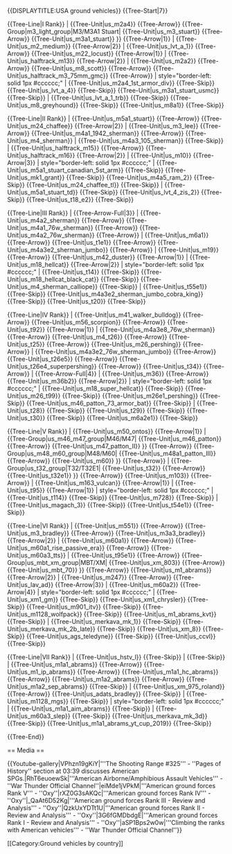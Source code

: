 {{DISPLAYTITLE:USA ground vehicles}}
{{Tree-Start|7}}

{{Tree-Line|I Rank}}
|
{{Tree-Unit|us_m2a4}}
{{Tree-Arrow}}
{{Tree-Group|m3_light_group|M3/M3A1 Stuart|
  {{Tree-Unit|us_m3_stuart}}
{{Tree-Arrow}}
{{Tree-Unit|us_m3a1_stuart}}
}}
{{Tree-Arrow|1}}
|
{{Tree-Unit|us_m2_medium}}
{{Tree-Arrow|2}}
|
{{Tree-Unit|us_lvt_a_1}}
{{Tree-Arrow}}
{{Tree-Unit|us_m22_locust}}
{{Tree-Arrow|1}}
|
{{Tree-Unit|us_halftrack_m13}}
{{Tree-Arrow|2}}
|
{{Tree-Unit|us_m2a2}}
{{Tree-Arrow}}
{{Tree-Unit|us_m8_scott}}
{{Tree-Arrow}}
{{Tree-Unit|us_halftrack_m3_75mm_gmc}}
{{Tree-Arrow}}
| style="border-left: solid 1px #cccccc;" |
{{Tree-Unit|us_m2a4_1st_armor_div}}
{{Tree-Skip}}
{{Tree-Unit|us_lvt_a_4}}
{{Tree-Skip}}
{{Tree-Unit|us_m3a1_stuart_usmc}}
{{Tree-Skip}}
|
{{Tree-Unit|us_lvt_a_1_trb}}
{{Tree-Skip}}
{{Tree-Unit|us_m8_greyhound}}
{{Tree-Skip}}
{{Tree-Unit|us_m8a1}}
{{Tree-Skip}}

{{Tree-Line|II Rank}}
|
{{Tree-Unit|us_m5a1_stuart}}
{{Tree-Arrow}}
{{Tree-Unit|us_m24_chaffee}}
{{Tree-Arrow|2}}
|
{{Tree-Unit|us_m3_lee}}
{{Tree-Arrow}}
{{Tree-Unit|us_m4a1_1942_sherman}}
{{Tree-Arrow}}
{{Tree-Unit|us_m4_sherman}}
|
{{Tree-Unit|us_m4a3_105_sherman}}
{{Tree-Skip}}
|
{{Tree-Unit|us_halftrack_m15}}
{{Tree-Arrow}}
{{Tree-Unit|us_halftrack_m16}}
{{Tree-Arrow|2}}
|
{{Tree-Unit|us_m10}}
{{Tree-Arrow|3}}
| style="border-left: solid 1px #cccccc;" |
{{Tree-Unit|us_m5a1_stuart_canadian_5st_arm}}
{{Tree-Skip}}
{{Tree-Unit|us_mk1_grant}}
{{Tree-Skip}}
{{Tree-Unit|us_m4a5_ram_2}}
{{Tree-Skip}}
{{Tree-Unit|us_m24_chaffee_tl}}
{{Tree-Skip}}
|
{{Tree-Unit|us_m5a1_stuart_td}}
{{Tree-Skip}}
{{Tree-Unit|us_lvt_4_zis_2}}
{{Tree-Skip}}
{{Tree-Unit|us_t18_e2}}
{{Tree-Skip}}

{{Tree-Line|III Rank}}
|
{{Tree-Arrow-Full|3}}
|
{{Tree-Unit|us_m4a2_sherman}}
{{Tree-Arrow}}
{{Tree-Unit|us_m4a1_76w_sherman}}
{{Tree-Arrow}}
{{Tree-Unit|us_m4a2_76w_sherman}}
{{Tree-Arrow}}
|
{{Tree-Unit|us_m6a1}}
{{Tree-Arrow}}
{{Tree-Unit|us_t1e1}}
{{Tree-Arrow}}
{{Tree-Unit|us_m4a3e2_sherman_jumbo}}
{{Tree-Arrow}}
|
{{Tree-Unit|us_m19}}
{{Tree-Arrow}}
{{Tree-Unit|us_m42_duster}}
{{Tree-Arrow|1}}
|
{{Tree-Unit|us_m18_hellcat}}
{{Tree-Arrow|2}}
| style="border-left: solid 1px #cccccc;" |
{{Tree-Unit|us_t14}}
{{Tree-Skip}}
{{Tree-Unit|us_m18_hellcat_black_cat}}
{{Tree-Skip}}
{{Tree-Unit|us_m4_sherman_calliope}}
{{Tree-Skip}}
|
{{Tree-Unit|us_t55e1}}
{{Tree-Skip}}
{{Tree-Unit|us_m4a3e2_sherman_jumbo_cobra_king}}
{{Tree-Skip}}
{{Tree-Unit|us_t20}}
{{Tree-Skip}}

{{Tree-Line|IV Rank}}
|
{{Tree-Unit|us_m41_walker_bulldog}}
{{Tree-Arrow}}
{{Tree-Unit|us_m56_scorpion}}
{{Tree-Arrow}}
{{Tree-Unit|us_t92}}
{{Tree-Arrow|1}}
|
{{Tree-Unit|us_m4a3e8_76w_sherman}}
{{Tree-Arrow}}
{{Tree-Unit|us_m4_t26}}
{{Tree-Arrow}}
{{Tree-Unit|us_t25}}
{{Tree-Arrow}}
{{Tree-Unit|us_m26_pershing}}
{{Tree-Arrow}}
|
{{Tree-Unit|us_m4a3e2_76w_sherman_jumbo}}
{{Tree-Arrow}}
{{Tree-Unit|us_t26e5}}
{{Tree-Arrow}}
{{Tree-Unit|us_t26e4_superpershing}}
{{Tree-Arrow}}
{{Tree-Unit|us_t34}}
{{Tree-Arrow}}
|
{{Tree-Arrow-Full|4}}
|
{{Tree-Unit|us_m36}}
{{Tree-Arrow}}
{{Tree-Unit|us_m36b2}}
{{Tree-Arrow|2}}
| style="border-left: solid 1px #cccccc;" |
{{Tree-Unit|us_m18_super_hellcat}}
{{Tree-Skip}}
{{Tree-Unit|us_m26_t99}}
{{Tree-Skip}}
{{Tree-Unit|us_m26e1_pershing}}
{{Tree-Skip}}
{{Tree-Unit|us_m46_patton_73_armor_bat}}
{{Tree-Skip}}
|
{{Tree-Unit|us_t28}}
{{Tree-Skip}}
{{Tree-Unit|us_t29}}
{{Tree-Skip}}
{{Tree-Unit|us_t30}}
{{Tree-Skip}}
{{Tree-Unit|us_m6a2e1}}
{{Tree-Skip}}

{{Tree-Line|V Rank}}
|
{{Tree-Unit|us_m50_ontos}}
{{Tree-Arrow|1}}
|
{{Tree-Group|us_m46_m47_group|M46/M47|
  {{Tree-Unit|us_m46_patton}}
{{Tree-Arrow}}
{{Tree-Unit|us_m47_patton_II}}
}}
{{Tree-Arrow}}
{{Tree-Group|us_m48_m60_group|M48/M60|
  {{Tree-Unit|us_m48a1_patton_III}}
{{Tree-Arrow}}
{{Tree-Unit|us_m60}}
}}
{{Tree-Arrow}}
|
{{Tree-Group|us_t32_group|T32/T32E1|
  {{Tree-Unit|us_t32}}
{{Tree-Arrow}}
{{Tree-Unit|us_t32e1}}
}}
{{Tree-Arrow}}
{{Tree-Unit|us_m103}}
{{Tree-Arrow}}
|
{{Tree-Unit|us_m163_vulcan}}
{{Tree-Arrow|1}}
|
{{Tree-Unit|us_t95}}
{{Tree-Arrow|1}}
| style="border-left: solid 1px #cccccc;" |
{{Tree-Unit|us_t114}}
{{Tree-Skip}}
{{Tree-Unit|us_m728}}
{{Tree-Skip}}
|
{{Tree-Unit|us_magach_3}}
{{Tree-Skip}}
{{Tree-Unit|us_t54e1}}
{{Tree-Skip}}

{{Tree-Line|VI Rank}}
|
{{Tree-Unit|us_m551}}
{{Tree-Arrow}}
{{Tree-Unit|us_m3_bradley}}
{{Tree-Arrow}}
{{Tree-Unit|us_m3a3_bradley}}
{{Tree-Arrow|2}}
|
{{Tree-Unit|us_m60a1}}
{{Tree-Arrow}}
{{Tree-Unit|us_m60a1_rise_passive_era}}
{{Tree-Arrow}}
{{Tree-Unit|us_m60a3_tts}}
|
{{Tree-Unit|us_t95e1}}
{{Tree-Arrow}}
{{Tree-Group|us_mbt_xm_group|MBT/XM|
  {{Tree-Unit|us_xm_803}}
{{Tree-Arrow}}
{{Tree-Unit|us_mbt_70}}
}}
{{Tree-Arrow}}
{{Tree-Unit|us_m1_abrams}}
{{Tree-Arrow|2}}
|
{{Tree-Unit|us_m247}}
{{Tree-Arrow}}
{{Tree-Unit|us_lav_ad}}
{{Tree-Arrow|3}}
|
{{Tree-Unit|us_m60a2}}
{{Tree-Arrow|4}}
| style="border-left: solid 1px #cccccc;" |
{{Tree-Unit|us_xm1_gm}}
{{Tree-Skip}}
{{Tree-Unit|us_xm1_chrysler}}
{{Tree-Skip}}
{{Tree-Unit|us_m901_itv}}
{{Tree-Skip}}
{{Tree-Unit|us_m1128_wolfpack}}
{{Tree-Skip}}
{{Tree-Unit|us_m1_abrams_kvt}}
{{Tree-Skip}}
|
{{Tree-Unit|us_merkava_mk_1}}
{{Tree-Skip}}
{{Tree-Unit|us_merkava_mk_2b_late}}
{{Tree-Skip}}
{{Tree-Unit|us_xm_8}}
{{Tree-Skip}}
{{Tree-Unit|us_ags_teledyne}}
{{Tree-Skip}}
{{Tree-Unit|us_ccvl}}
{{Tree-Skip}}

{{Tree-Line|VII Rank}}
|
{{Tree-Unit|us_hstv_l}}
{{Tree-Skip}}
|
{{Tree-Skip}}
|
{{Tree-Unit|us_m1a1_abrams}}
{{Tree-Arrow}}
{{Tree-Unit|us_m1_ip_abrams}}
{{Tree-Arrow}}
{{Tree-Unit|us_m1a1_hc_abrams}}
{{Tree-Arrow}}
{{Tree-Unit|us_m1a2_abrams}}
{{Tree-Arrow}}
{{Tree-Unit|us_m1a2_sep_abrams}}
{{Tree-Skip}}
|
{{Tree-Unit|us_xm_975_roland}}
{{Tree-Arrow}}
{{Tree-Unit|us_adats_bradley}}
{{Tree-Skip}}
|
{{Tree-Unit|us_m1128_mgs}}
{{Tree-Skip}}
| style="border-left: solid 1px #cccccc;" |
{{Tree-Unit|us_m1a1_aim_abrams}}
{{Tree-Skip}}
|
{{Tree-Unit|us_m60a3_slep}}
{{Tree-Skip}}
{{Tree-Unit|us_merkava_mk_3d}}
{{Tree-Skip}}
{{Tree-Unit|us_m1a1_abrams_yt_cup_2019}}
{{Tree-Skip}}

{{Tree-End}}

== Media ==

<!-- ''Excellent additions to the article would be video guides, screenshots from the game, and photos.'' -->

{{Youtube-gallery|VPhzn19gKiY|'''The Shooting Range #325''' - ''Pages of History'' section at 03:39 discusses American SPGs.|RhT6euoewSk|'''American Airborne/Amphibious Assault Vehicles'''  - ''War Thunder Official Channel''|eiMde1jVPkM|'''American ground forces Rank V''' - ''Oxy''|rXZ0G3sAKQc|'''American ground forces Rank IV''' - ''Oxy''|_QaAt6D52Kg|'''American ground forces Rank III - Review and Analysis''' - ''Oxy''|QzkUxYDTt1U|'''American ground forces Rank II - Review and Analysis''' - ''Oxy''|3G6fGMDbdgE|'''American ground forces Rank I - Review and Analysis''' - ''Oxy''|aSP1Bps2w0w|'''Climbing the ranks with American vehicles'''  - ''War Thunder Official Channel''}}

[[Category:Ground vehicles by country]]
